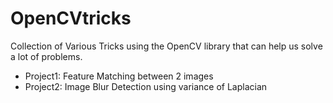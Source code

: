 # OpenCVtricks

Collection of Various Tricks using the OpenCV library that can help us solve a lot of problems.

* Project1: Feature Matching between 2 images
* Project2: Image Blur Detection using variance of Laplacian
